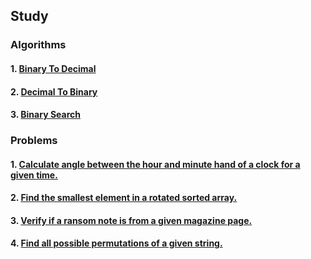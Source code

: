 ## Study

### Algorithms

#### 1. [Binary To Decimal](algorithms/binary_to_decimal.py)
#### 2. [Decimal To Binary](algorithms/decimal_to_binary.py)
#### 3. [Binary Search](algorithms/binary_search.py)

### Problems

#### 1. [Calculate angle between the hour and minute hand of a clock for a given time.](problems/clock_angle.py)
#### 2. [Find the smallest element in a rotated sorted array.](problems/minimum_rotated_sorted.py)
#### 3. [Verify if a ransom note is from a given magazine page.](problems/ransom_note.py)
#### 4. [Find all possible permutations of a given string.](string_permutations.py)
